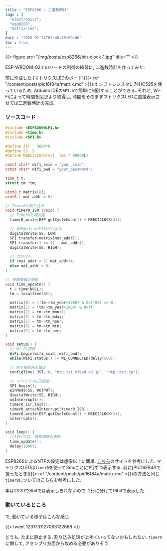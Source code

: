 ```yaml
---
title : "ESP8266 : 二進数時計"
tags : [
  "electronics",
  "esp8266",
  "matrix-led",
]
date : "2020-02-24T09:40:15+09:00"
toc : true
---
```


{{< figure src="/img/posts/esp8266/bin-clock-1.jpg" title="" >}}

ESP-WROOM-02でのハードの制御の練習に, 
二進数時計を作ってみた. 

<!--more-->


前に作成した
[マトリクスLEDのボード]({{< ref "/content/posts/pic16f84a/matrix.md" >}})は
シフトレジスタに74HC595を使っているため, 
Arduino IDEの`SPI.h`で簡単に制御することができる. 
それと, Wi-Fiによって時間を[NTP](https://ja.wikipedia.org/wiki/Network_Time_Protocol)より取得し, 
時間をそのままマトリクスLEDに直接表示させてば二進数時計の完成. 

### ソースコード

```c
#include <ESP8266WiFi.h>
#include <time.h>
#include <SPI.h>

#define JST   3600*9
#define SS  5
#define MSEC2CLOCK(ms)  (ms * 80000L)

const char* wifi_ssid = "your_ssid";
const char* wifi_pwd = "your_password";

time_t t;
struct tm *tm;

uint8_t matrix[8];
uint8_t mat_addr = 0;

// Timer0の割り込み
void timer0_ISR (void) {
  // Timer0を再設定
  timer0_write(ESP.getCycleCount() + MSEC2CLOCK(3));

  // 配列matrixを1行だけ出力
  digitalWrite(SS, LOW);
  SPI.transfer(matrix[mat_addr]);
  SPI.transfer(1 << (7 - mat_addr));
  digitalWrite(SS, HIGH);

  // 次の行へ
  if (mat_addr < 7) mat_addr++;
  else mat_addr = 0;
}

// 時間情報の更新
void time_update() {
  t = time(NULL);
  tm = localtime(&t);

  matrix[0] = ((tm->tm_year+1900) & 0xff00) >> 8;
  matrix[1] = (tm->tm_year+1900) & 0xff;
  matrix[2] = tm->tm_mon+1;
  matrix[3] = tm->tm_mday;
  matrix[5] = tm->tm_hour;
  matrix[6] = tm->tm_min;
  matrix[7] = tm->tm_sec;
}

void setup() {
  // Wi-Fi接続
  WiFi.begin(wifi_ssid, wifi_pwd);
  while(WiFi.status() != WL_CONNECTED)delay(500);

  // NTP接続先の設定
  configTime( JST, 0, "ntp.jst.mfeed.ad.jp", "ntp.nict.jp");

  // マトリクスLED設定
  SPI.begin();
  pinMode(SS, OUTPUT);
  digitalWrite(SS, HIGH);
  noInterrupts();
  timer0_isr_init();
  timer0_attachInterrupt(timer0_ISR);
  timer0_write(ESP.getCycleCount() + MSEC2CLOCK(3));
  interrupts();
}

void loop() {
  //1秒に1回, 時間情報の更新
  time_update();
  delay(1000);
}
```

ESP8266によるNTPの設定は想像以上に簡単. 
[こちら](https://qiita.com/h_nari/items/d0374d1e1e36b9d988c0)のサイトを参考にした. 
マトリクスLEDは`timer0`を使って3msごとに1行ずつ表示する. 
前に[PIC16F84Aで扱ったとき]({{< ref "/content/posts/pic16f84a/matrix.md" >}})の方法と同じ. 
`timer0`については[こちら](https://lipoyang.hatenablog.com/entry/20161205/p1)を参考にした. 

年は2020で8bitでは表示しきれないので, 
2行に分けて16bitで表示した. 

### 動いているところ

で, 動いている様子はこんな感じ. 

{{< tweet 1231731127083122688 >}}

どうも, たまに静止する. 
割り込み処理が上手くいってないかもしれない. 
`timer0`に関して, アセンブリ方面から攻める必要がありそう. 
